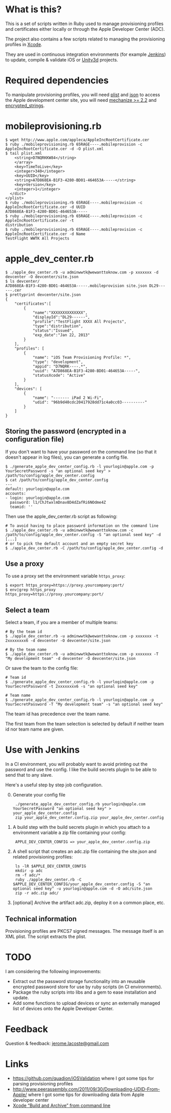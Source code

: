 # What is this? #

This is a set of scripts written in Ruby used to manage provisioning profiles and certificates either locally or through the Apple Developer Center (ADC).

The project also contains a few scripts related to managing the provisioning profiles in [Xcode](iOSprovisioningprofiles/tree/master/xcode/).

They are used in continuous integration environments (for example  [Jenkins](http://jenkins-ci.org)) to update, compile & validate iOS or [Unity3d](http://unity3d.com) projects.

# Required dependencies #

To manipulate provisioning profiles, you will need [plist](http://plist.rubyforge.org/Plist.html) and [json](http://flori.github.com/json/)
to access the Apple development center site, you will need [mechanize >= 2.2](http://mechanize.rubyforge.org/) and [encrypted_strings](https://github.com/pluginaweek/encrypted_strings).

# mobileprovisioning.rb #

    $ wget http://www.apple.com/appleca/AppleIncRootCertificate.cer
    $ ruby ./mobileprovisioning.rb 65RAGE----.mobileprovision -c AppleIncRootCertificate.cer -d -O plist.xml
    $ tail plist.xml
        <string>D7NQRKKW84</string>
        </array>
        <key>TimeToLive</key>
        <integer>340</integer>
        <key>UUID</key>
        <string>A7D868EA-B1F3-4280-BD01-464653A-----</string>
        <key>Version</key>
        <integer>1</integer>
      </dict>
    </plist>
    $ ruby ./mobileprovisioning.rb 65RAGE----.mobileprovision -c AppleIncRootCertificate.cer -d UUID
    A7D868EA-B1F3-4280-BD01-464653A-----
    $ ruby ./mobileprovisioning.rb 65RAGE----.mobileprovision -c AppleIncRootCertificate.cer -t
    distribution
    $ ruby ./mobileprovisioning.rb 65RAGE----.mobileprovision -c AppleIncRootCertificate.cer -d Name
    TestFlight WWTK All Projects

# apple_dev_center.rb #

	$ ./apple_dev_center.rb -u adminwwtk@wewanttoknow.com -p xxxxxxx -d devcenter -O devcenter/site.json
	$ ls devcenter/
	A7D868EA-B1F3-4280-BD01-464653A-----.mobileprovision site.json DL29------.cer
	$ prettyprint devcenter/site.json
	{
	    "certificates":[
	        {
	    	    "name":"XXXXXXXXXXXXXX",
	    	    "displayId":"DL29------",
	    	    "profile":"TestFlight XXXX All Projects",
	    	    "type":"distribution",
	    	    "status":"Issued",
	    	    "exp_date":"Jan 22, 2013"
	    	}
	    ],
	    "profiles": [
	        {
	            "name": "iOS Team Provisioning Profile: *",
	            "type": "development",
				"appid": "D7NQRK----.*",
	            "uuid": "A7D868EA-B1F3-4280-BD01-464653A-----",
	            "statusXcode": "Active"
	        }
	    ],
	    "devices": [
	        {
	            "name": "------- iPad 2 Wi-Fi",
	            "udid": "96b9d40cdc20417928dd71c4a0cc03----------"
	        }
	    ]
	}

## Storing the password (encrypted in a configuration file) ##

If you don't want to have your password on the command line (so that it doesn't appear in log files), you can generate a config file.

    $ ./generate_apple_dev_center_config.rb -l yourlogin@apple.com -p YourSecretPassword -s "an optional seed key" > /path/to/config/apple_dev_center.config
    $ cat /path/to/config/apple_dev_center.config
    ---
    default: yourlogin@apple.com
    accounts:
    - login: yourlogin@apple.com
      password: l1/ChJtwxlmDnav8D4dZafRi6NOdme4Z
      teamid: ''

Then use the apple_dev_center.rb script as following:

	# To avoid having to place password information on the command line
	$ ./apple_dev_center.rb -u adminwwtk@wewanttoknow.com -c /path/to/config/apple_dev_center.config -S "an optional seed key" -d
	[...]
	# or to pick the default account and an empty secret key
	$ ./apple_dev_center.rb -C /path/to/config/apple_dev_center.config -d
	
## Use a proxy ##
To use a proxy set the environment variable `https_proxy`:

    $ export https_proxy=https://proxy.yourcompany:port/
    $ env|grep https_proxy
    https_proxy=https://proxy.yourcompany:port/

## Select a team ##
Select a team, if you are a member of multiple teams:

    # By the team id
    $ ./apple_dev_center.rb -u adminwwtk@wewanttoknow.com -p xxxxxxx -t 2xxxxxxxx6 -d devcenter -O devcenter/site.json

    # By the team name
    $ ./apple_dev_center.rb -u adminwwtk@wewanttoknow.com -p xxxxxxx -T "My development team" -d devcenter -O devcenter/site.json

Or save the team to the config file:

    # Team id
    $ ./generate_apple_dev_center_config.rb -l yourlogin@apple.com -p YourSecretPassword -t 2xxxxxxxx6 -s "an optional seed key"

    # Team name
    $ ./generate_apple_dev_center_config.rb -l yourlogin@apple.com -p YourSecretPassword -T "My development team" -s "an optional seed key"

The team id has precedence over the team name. 

The first team from the team selection is selected by default if neither team id nor team name are given.

# Use with Jenkins #

In a CI environment, you will probably want to avoid printing out the password and use the config. I like the build secrets plugin to be able to send that to any slave.
	
Here's a useful step by step job configuration.

0. Generate your config file

		./generate_apple_dev_center_config.rb yourlogin@apple.com YourSecretPassword "an optional seed key" > your_apple_dev_center.config
		zip your_apple_dev_center.config.zip your_apple_dev_center.config

1. A build step with the build secrets plugin in which you attach to a environment variable a zip file containing your config:

    	APPLE_DEV_CENTER_CONFIG => your_apple_dev_center.config.zip

2. A shell script that creates an adc.zip file containing the site.json and related provisioning profiles:

		ls -lR $APPLE_DEV_CENTER_CONFIG
		mkdir -p adc
		rm -f adc/*
		ruby ./apple_dev_center.rb -C $APPLE_DEV_CENTER_CONFIG/your_apple_dev_center.config -S "an optional seed key" -u yourlogin@apple.com -d -O adc/site.json
		zip -r adc.zip adc/

3. [optional] Archive the artifact adc.zip, deploy it on a common place, etc.

## Technical information ##

Provisioning profiles are PKCS7 signed messages. The message itself is an XML plist. The script extracts the plist.

# TODO #

I am considering the following improvements:

  * Extract out the password storage functionality into an reusable encrypted password store for use by ruby scripts (in CI environments).
  * Package the ruby scripts into libs and a gem to ease installation and update.
  * Add some functions to upload devices or sync an externally managed list of devices onto the Apple Developer Center.

# Feedback #

Question & feedback: jerome.lacoste@gmail.com

# Links #

* https://github.com/quadion/iOSValidation where I got some tips for parsing provisioning profiles
* http://www.peerassembly.com/2011/09/30/Downloading-UDID-From-Apple/ where I got some tips for downloading data from Apple developer center
* [Xcode “Build and Archive” from command line](http://stackoverflow.com/questions/2664885/xcode-build-and-archive-from-command-line/10981634#10981634)
